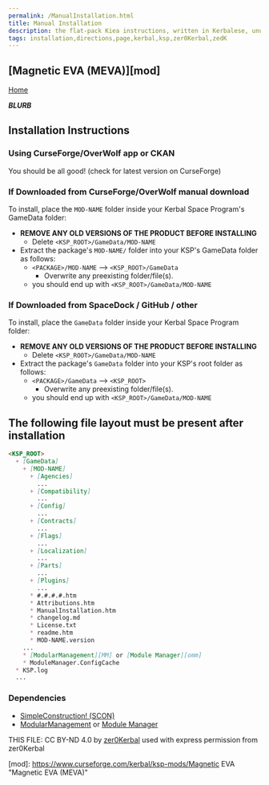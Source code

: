 ```yaml
---
permalink: /ManualInstallation.html
title: Manual Installation
description: the flat-pack Kiea instructions, written in Kerbalese, unusally present
tags: installation,directions,page,kerbal,ksp,zer0Kerbal,zedK
---
```

<!-- ManualInstallation.md v1.0.0.0
Magnetic EVA (MEVA)
created: 24 Jun 2023
updated: 

TEMPLATE: ManualInstallation.md v1.1.9.1
created: 01 Feb 2022
updated: 26 Apr 2023

based upon work by Lisias -->
## [Magnetic EVA (MEVA)][mod]

[Home](./index.md)

***BLURB***

## Installation Instructions

### Using CurseForge/OverWolf app or CKAN

You should be all good! (check for latest version on CurseForge)

### If Downloaded from CurseForge/OverWolf manual download

To install, place the `MOD-NAME` folder inside your Kerbal Space Program's GameData folder:

* **REMOVE ANY OLD VERSIONS OF THE PRODUCT BEFORE INSTALLING**
  * Delete `<KSP_ROOT>/GameData/MOD-NAME`
* Extract the package's `MOD-NAME/` folder into your KSP's GameData folder as follows:
  * `<PACKAGE>/MOD-NAME` --> `<KSP_ROOT>/GameData`
    * Overwrite any preexisting folder/file(s).
  * you should end up with `<KSP_ROOT>/GameData/MOD-NAME`

### If Downloaded from SpaceDock / GitHub / other

To install, place the `GameData` folder inside your Kerbal Space Program folder:

* **REMOVE ANY OLD VERSIONS OF THE PRODUCT BEFORE INSTALLING**
  * Delete `<KSP_ROOT>/GameData/MOD-NAME`
* Extract the package's `GameData` folder into your KSP's root folder as follows:
  * `<PACKAGE>/GameData` --> `<KSP_ROOT>`
    * Overwrite any preexisting folder/file(s).
  * you should end up with `<KSP_ROOT>/GameData/MOD-NAME`

## The following file layout must be present after installation

```markdown
<KSP_ROOT>
  + [GameData]
    + [MOD-NAME]
      + [Agencies]
        ...
      + [Compatibility]
        ...
      + [Config]
        ...
      + [Contracts]
        ...
      + [Flags]
        ...
      + [Localization]
        ...
      + [Parts]
        ...
      + [Plugins]
        ...
      * #.#.#.#.htm
      * Attributions.htm
      * ManualInstallation.htm
      * changelog.md
      * License.txt
      * readme.htm
      * MOD-NAME.version
    ...
    * [ModularManagement][MM] or [Module Manager][omm]
    * ModuleManager.ConfigCache
  * KSP.log
  ...
```

### Dependencies

* [SimpleConstruction! (SCON)][SC]
* [ModularManagement][MM] or [Module Manager][omm]

[SC]: https://www.curseforge.com/kerbal/ksp-mods/SimpleConstruction "SimpleConstruction! (SCON)"
[MM]: https://www.curseforge.com/kerbal/ksp-mods/ModularManagement "ModularManagement (MM)"
[omm]: https://forum.kerbalspaceprogram.com/index.php?/topic/50533-*/ "Module Manager"

THIS FILE: CC BY-ND 4.0 by [zer0Kerbal](https://github.com/zer0Kerbal)
  used with express permission from zer0Kerbal

[mod]: https://www.curseforge.com/kerbal/ksp-mods/Magnetic EVA "Magnetic EVA (MEVA)"